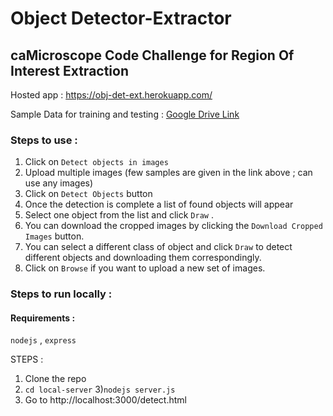 # Object Detector-Extractor

## caMicroscope Code Challenge for Region Of Interest Extraction

Hosted app : https://obj-det-ext.herokuapp.com/

Sample Data for training and testing :  [Google Drive Link](https://drive.google.com/open?id=1KHQNxEshEsBMv0JRlQtX2jC6lyvPwQAe)

### Steps to use  :
1) Click on ``` Detect objects in images ```
2) Upload multiple images (few samples are given in the link above ; can use any images)
3) Click on ``` Detect Objects ``` button
4) Once the detection is complete a list of found objects will appear 
5) Select one object from the list and click ``` Draw ``` . 
6) You can download the cropped images by clicking the ``` Download Cropped Images ``` button.
7) You can select a different class of object and click ``` Draw ``` to detect different objects and downloading them correspondingly.
8) Click on ``` Browse ``` if  you want to upload a new set of images.


### Steps to run locally :

#### Requirements :
``` nodejs ``` , ``` express ```

STEPS :

1) Clone the repo
2) ``` cd local-server ```
3)``` nodejs server.js ```
4) Go to http://localhost:3000/detect.html
